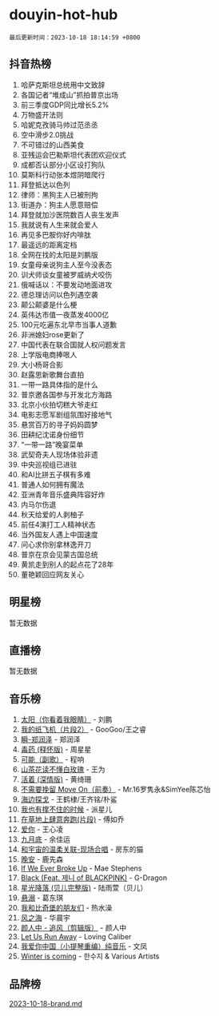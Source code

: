 # douyin-hot-hub

`最后更新时间：2023-10-18 18:14:59 +0800`

## 抖音热榜

1. 哈萨克斯坦总统用中文致辞
1. 各国记者“堆成山”抓拍普京出场
1. 前三季度GDP同比增长5.2%
1. 万物盛开法则
1. 哈妮克孜骑马帅过范丞丞
1. 空中滑步2.0挑战
1. 不可错过的山西美食
1. 亚残运会巴勒斯坦代表团欢迎仪式
1. 成都否认部分小区设打狗队
1. 莫斯科行动张本煜阴暗爬行
1. 拜登抵达以色列
1. 律师：黑狗主人已被刑拘
1. 街道办：狗主人愿意赔偿
1. 拜登就加沙医院数百人丧生发声
1. 我就说有人生来就会爱人
1. 再见多巴胺你好内啡肽
1. 最遥远的距离定档
1. 全网在找的太阳是刘鹏版
1. 女童母亲说狗主人至今没表态
1. 训犬师谈女童被罗威纳犬咬伤
1. 俄喊话以：不要发动地面进攻
1. 德总理访问以色列遇空袭
1. 颠公颠婆是什么梗
1. 英伟达市值一夜蒸发4000亿
1. 100元吃遍东北早市当事人道歉
1. 非洲媳妇rose更新了
1. 中国代表在联合国就人权问题发言
1. 上学版电商捧哏人
1. 大小杨哥合影
1. 赵露思新歌舞台直拍
1. 一带一路具体指的是什么
1. 普京邀各国参与开发北方海路
1. 北京小伙拍切糕大爷走红
1. 电影志愿军剧组氛围好接地气
1. 悬赏百万的寻子妈妈圆梦
1. 田耕纪沈诺身份细节
1. “一带一路”晚宴菜单
1. 武契奇夫人现场体验非遗
1. 中央巡视组已进驻
1. 和AI比拼五子棋有多难
1. 普通人如何拥有魔法
1. 亚洲青年音乐盛典阵容好炸
1. 内马尔伤退
1. 秋天给爱的人剥柚子
1. 前任4演打工人精神状态
1. 当外国友人遇上中国速度
1. 问心求你别拿林逸开刀
1. 普京在京会见蒙古国总统
1. 黄凯走到别人的起点花了28年
1. 董艳颖回应网友关心

## 明星榜

暂无数据

## 直播榜

暂无数据

## 音乐榜

1. [太阳（你看着我眼睛）](https://sf3-cdn-tos.douyinstatic.com/obj/tos-cn-ve-2774/ogWbyIQnlBFImVbeDocRdCIYtBHlbJXgfZMvgz) - 刘鹏
1. [我的纸飞机（片段2）](https://sf3-cdn-tos.douyinstatic.com/obj/tos-cn-ve-2774/oM2ZrKcg2CD5AeRB2gkeXOFB1IxAGJdZPazYHf) - GooGoo/王之睿
1. [瞬-郑润泽](https://sf3-cdn-tos.douyinstatic.com/obj/tos-cn-ve-2774/oYXHIohzvbNAzBhHgyksWpRM4bfkDsBdBDAynw) - 郑润泽
1. [毒药 (释怀版)](https://sf6-cdn-tos.douyinstatic.com/obj/tos-cn-ve-2774/oYILMEAzspdZBIzy4frJNB8ZHPHWAhiwowd4Ad) - 周星星
1. [可能（副歌）](https://sf3-cdn-tos.douyinstatic.com/obj/tos-cn-ve-2774/cde1731888894259b333569393c2fb51) - 程响
1. [山茶花读不懂白玫瑰](https://sf6-cdn-tos.douyinstatic.com/obj/tos-cn-ve-2774/osfn8B7DktrRHEPJgPCfDbw7QDQEkwC16BxZg9) - 王为
1. [活着 (深情版)](https://sf6-cdn-tos.douyinstatic.com/obj/tos-cn-ve-2774/oY8r2TelECK2BPZbDCj8xZKBQfPbwQyCt1cggn) - 黄绮珊
1. [不需要挽留 Move On（前奏）](https://sf6-cdn-tos.douyinstatic.com/obj/tos-cn-ve-2774/ooCBhgCCkF4nExzQL9WZSUbitfA8IsDkgQIYhe) - Mr.16罗隽永&SimYee陈芯怡
1. [海边探戈](https://sf6-cdn-tos.douyinstatic.com/obj/tos-cn-ve-2774/os9gE0VQCGqt6VQkZDyBBYvfSDY0QFe3vVmubn) - 王鹤棣/王齐铭/朴鲨
1. [我也有撑不住的时候](https://sf6-cdn-tos.douyinstatic.com/obj/tos-cn-ve-2774/okmtBE1dkIBhwxeiBJeDgQnQtICZWIJUI2bjQr) - 派星儿
1. [在草地上肆意奔跑(片段)](https://sf3-cdn-tos.douyinstatic.com/obj/tos-cn-ve-2774/8831d494742f45dabdfa8adb8b817259) - 傅如乔
1. [爱你](https://sf6-cdn-tos.douyinstatic.com/obj/tos-cn-ve-2774/oEfyTFYX4gOL9DMKAJebDCAASw8hYVIXz1nYaf) - 王心凌
1. [九月底](https://sf3-cdn-tos.douyinstatic.com/obj/tos-cn-ve-2774/oMfewG4PDTFhF8iz3OGQ7ABH5i6fCgnMaoCbzZ) - 余佳运
1. [和宇宙的温柔关联-现场合唱](https://sf6-cdn-tos.douyinstatic.com/obj/tos-cn-ve-2774/o0hONGDYQBgk0e5bqDeQOonVmncA6tC2nBwZLT) - 房东的猫
1. [晚安](https://sf6-cdn-tos.douyinstatic.com/obj/tos-cn-ve-2774/a724c5e224464218839820f4e4fd632f) - 鹿先森
1. [If We Ever Broke Up](https://sf6-cdn-tos.douyinstatic.com/obj/tos-cn-ve-2774/o8onj5HDk0ImtBmO0URBfeyCDXQJMYkQ1gb8Zy) - Mae Stephens
1. [Black (Feat. 제니 of BLACKPINK)](https://sf3-cdn-tos.douyinstatic.com/obj/tos-cn-ve-2774/2eb92e2debbe4fe0a552bc099aef7f28) - G-Dragon
1. [星光降落 (贝儿完整版)](https://sf3-cdn-tos.douyinstatic.com/obj/tos-cn-ve-2774/okwB9hAwyAtsFFkFBzAX1hOOfQuIoMNs0W2Mwr) - 陆雨萱（贝儿）
1. [悬溺](https://sf3-cdn-tos.douyinstatic.com/obj/tos-cn-ve-2774/f3b6cc53d2e944beb7094a3ff01b4e03) - 葛东琪
1. [我和比奇堡的朋友们](https://sf3-cdn-tos.douyinstatic.com/obj/tos-cn-ve-2774/f0505db981ea4a6d91453a15924a82aa) - 热水澡
1. [风之海](https://sf3-cdn-tos.douyinstatic.com/obj/tos-cn-ve-2774/oInqZ2gFbCQvB6wZNnZlJpBcfDBQ8t1e1XwYAi) - 华晨宇
1. [颜人中 - 追风（剪辑版）](https://sf6-cdn-tos.douyinstatic.com/obj/tos-cn-ve-2774/9107f711ded6416ab3279a81d71597f7) - 颜人中
1. [Let Us Run Away](https://sf3-cdn-tos.douyinstatic.com/obj/tos-cn-ve-2774/a9a280d910044fb0b9f4f74b0b27e854) - Loving Caliber
1. [我爱你中国（小提琴重编）纯音乐](https://sf3-cdn-tos.douyinstatic.com/obj/tos-cn-ve-2774/362de867442c4051acadb0a43fd60af8) - 文凤
1. [Winter is coming](https://sf3-cdn-tos.douyinstatic.com/obj/tos-cn-ve-2774/0a6c12efb2d84f2ba9a243d4e1eebb4e) - 한수지 & Various Artists

## 品牌榜

[2023-10-18-brand.md](2023-10-18-brand.md)
